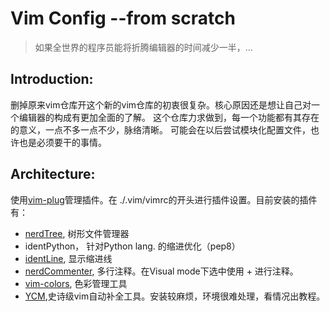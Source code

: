 #  Vim Config --from scratch



> 如果全世界的程序员能将折腾编辑器的时间减少一半，...

## Introduction: 
删掉原来vim仓库开这个新的vim仓库的初衷很复杂。核心原因还是想让自己对一个编辑器的构成有更加全面的了解。
这个仓库力求做到，每一个功能都有其存在的意义，一点不多一点不少，脉络清晰。
可能会在以后尝试模块化配置文件，也许也是必须要干的事情。

## Architecture:

使用[vim-plug](https://github.com/junegunn/vim-plug)管理插件。在 ./.vim/vimrc的开头进行插件设置。目前安装的插件有：

* [nerdTree](https://github.com/scrooloose/nerdtree), 树形文件管理器
* identPython， 针对Python lang. 的缩进优化（pep8）
* [identLine](https://github.com/Yggdroot/indentLine), 显示缩进线
* [nerdCommenter](https://github.com/scrooloose/nerdcommenter), 多行注释。在Visual mode下选中使用<leader> + <cm>进行注释。
* [vim-colors](https://github.com/jakwings/vim-colors), 色彩管理工具
* [YCM](https://github.com/Valloric/YouCompleteMe),史诗级vim自动补全工具。安装较麻烦，环境很难处理，看情况出教程。

 

 
